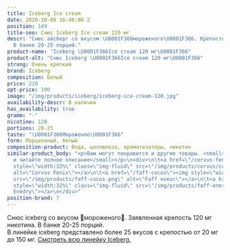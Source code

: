 ```yaml
---
title: Iceberg Ice cream
date: 2020-10-08 16:46:00 Z
position: 149
title-seo: Снюс Iceberg Ice cream 120 мг
descr: "Снюс айсберг со вкусом \U0001F366мороженого\U0001F366. Крепость 120 мг никотина.
  В банке 20-25 порций."
product-name: "Iceberg \U0001F366Ice cream 120 мг\U0001F366"
product-alt: "Снюс Iceberg \U0001F366Ice cream 120 мг\U0001F366"
strong: Очень крепкий
brand: Iceberg
composition: Белый
price: 210
opt-price: 190
image: "/img/products/iceberg/iceberg-ice-cream-120.jpg"
availability-descr: В наличии
has_availability: true
gramm: "-"
nicotine: 120
portions: 20-25
taste: "\U0001F366Мороженое\U0001F366"
form: Порционный, белый
composition-product: Вода, целлюлоза, ароматизаторы, никотин
similar-product_body: "<p>Вам могут понравится и другие товары. <small>Жмите на картинки
  и читайте полное описание</small></p>\n<div>\n\t<a href=\"/corvus-fenix-barberry\"><img
  style=\"width:32%\" class=\"img-fluid\" src=\"/img/products/corvus/corvus-fenix.png\"
  alt=\"Corvus Fenix\"></a>\n\t<a href=\"/faff-cocos\"><img style=\"width:32%\" class=\"img-fluid\"
  src=\"/img/products/faff-cocos.png\" alt=\"Faff кокос\"></a>\n\t<a href=\"/faff-snus-energy\"><img
  style=\"width:32%\" class=\"img-fluid\" src=\"/img/products/faff-energy.png\" alt=\"Faff
  Enedry\"></a>\n</div>"
position-brand: 7
---
```


Снюс iceberg со вкусом 🍦мороженого🍦. Заявленная крепость 120 мг никотина. В банке 20-25 порций.<br> 
В линейке iceberg представлено более 25 вкусов с крепостью от 20 мг до 150 мг. <a href="/iceberg">Смотреть всю линейку Iceberg.</a>